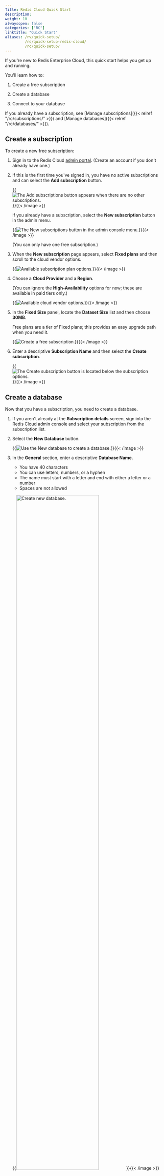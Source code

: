```yaml
---
Title: Redis Cloud Quick Start
description:
weight: 10
alwaysopen: false
categories: ["RC"]
linktitle: "Quick Start"
aliases: /rv/quick-setup/
         /rc/quick-setup-redis-cloud/
         /rc/quick-setup/
---
```


If you're new to Redis Enterprise Cloud, this quick start helps you get up and running.  

You'll learn how to:

1.  Create a free subscription

2.  Create a database

3.  Connect to your database

If you already have a subscription, see [Manage subscriptions]({{< relref "/rc/subscriptions/" >}}) and [Manage databases]({{< relref "/rc/databases/" >}}).

## Create a subscription

To create a new free subscription:

1. Sign in to the Redis Cloud [admin portal](https://app.redislabs.com/new/).  (Create an account if you don't already have one.)

2. If this is the first time you've signed in, you have no active subscriptions and can select the **Add subscription** button.

    {{<image filename="images/rc/button-subscription-add.png" alt="The Add subscriptions button appears when there are no other subscriptions." >}}{{< /image >}}

    If you already have a subscription, select the **New subscription** button in the admin menu.

    {{<image filename="images/rc/button-subscription-new.png" alt="The New subscriptions button in the admin console menu." >}}{{< /image >}}

    (You can only have one free subscription.)

3. When the **New subscription** page appears, select **Fixed plans** and then scroll to the cloud vendor options.

    {{<image filename="images/rc/subscription-new-plan-options.png" alt="Available subscription plan options." >}}{{< /image >}}

4.  Choose a **Cloud Provider** and a **Region**.

    (You can ignore the **High-Availability** options for now; these are available in paid tiers only.)

    {{<image filename="images/rc/subscription-new-cloud-vendor-options.png" alt="Available cloud vendor options." >}}{{< /image >}}


5.  In the **Fixed Size** panel, locate the **Dataset Size** list and then choose **30MB**.

    Free plans are a tier of Fixed plans; this provides an easy upgrade path when you need it.

    {{<image filename="images/rc/subscription-new-fixed-plan-options.png" alt="Create a free subscription. " >}}{{< /image >}}

6.  Enter a descriptive **Subscription Name** and then select the **Create subscription**.

    {{<image filename="images/rc/button-subscription-create.png" alt="The Create subscription button is located below the subscription options. " >}}{{< /image >}}


## Create a database

Now that you have a subscription, you need to create a database.

1.  If you aren't already at the **Subscription details** screen, sign into the Redis Cloud admin console and select your subscription from the subscription list.

2.  Select the **New Database** button.

    {{<image filename="images/rc/button-database-new.png" alt="Use the New database to create a database." >}}{{< /image >}}

2.  In the **General** section, enter a descriptive **Database Name**.  

    - You have 40 characters  
    - You can use letters, numbers, or a hyphen  
    - The name must start with a letter and end with either a letter or a number
    - Spaces are not allowed

    {{<image filename="images/rc/database-new-free-name.png" width="75%" alt="Create new database. " >}}{{< /image >}}

3.  For this exercise, leave the remaining options at their default values.  (To learn about them, see [Create a fixed subscription]({{< relref "/rc/subscriptions/create-fixed-subscription.md" >}}).)

4.  Select the **Activate database** button near the upper, right corner of the page.

5.  You're taken to the **Configuration tab** for your new database.

    {{<image filename="images/rc/database-fixed-configuration-general.png" width="75%" alt="Configuration tab showing details of your new database." >}}{{< /image >}}

    In the upper corner, an icon shows the current status of the database.  If the icon shows an orange clock, this means your database is still being created and its status is _pending_.

    ![Pending status icon](/images/rc/icon-database-status-pending.png#no-click "Pending database status") &nbsp; ![Active status icon](/images/rc/icon-database-status-active.png#no-click "Active database status")

    Once the database has been created, it becomes _active_ and the status indicator switches to a teal circle containing a checkmark.  

Admin console operations are asynchronous; they operate [in the background]({{< relref "/rc/api/get-started/process-lifecycle.md" >}}).  You can continue to use the admin console for other tasks, but pending resources aren't available until they're active.

When your new database becomes active, you're ready to connect to it.

## Connect to a database

At this point, you're viewing the **Configuration** details for your new database.  

To connect to your database, you need the following info:

- The hostname for your database
- The port number
- The database password

These are displayed in the **Configuration** tab.  

- In the **General** section, the **Public endpoint** setting shows the hostname for your database and the port number.

- The **Security** section contains your **Default user password**.  By default, this is masked.  Select the eye icon to show or hide the password.    

    {{<image filename="images/rc/database-fixed-configuration-security.png" width="75%" alt="The Security section of the Configuration tab of the database details page." >}}{{< /image >}}


Once you have the connection details, you can connect in a variety of ways, including:

- Using the `redis-cli` utility 

- Using a [connection client](https://redis.io/clients) for your preferred programming language

Here's an example of each.

### Use redis-cli (via Docker){#using-rediscli}

The `redis-cli` utility is installed when you install Redis.  It provides a command-line interface that lets you work with your database using core [Redis commands](https://redis.io/commands).

Docker provides a convenient way to run `redis-cli` without the full installation experience.

When you run the `redis` Docker image, you can open a bash shell instance and run `redis-cli` from the container.

1.  Enter this command in your command-line interface. A bash prompt opens in your Docker image.

    ``` sh
    $ docker pull redis
    $ docker run -d --name redis1 redis
    $ docker exec -it redis1 bash
    ```

2. Connect to your database.

    ``` sh
    # redis-cli -h <host> -p <port> -a <password>
    ```

    Replace `<host>`, `<port>`, and `<password>` with the details copied earlier from the **View Database** screen.

3. You should now be connected to your database. Try these basic Redis commands.

    ``` sh
    xxx:yyy> ping
    PONG
    xxx:yyy> set hello world
    OK
    xxx:yyy> get hello
    "world"
    ```

### Use code (Python)

Different programming languages use different clients to interact with Redis databases.

Here's how to connect to your database using the `redis-py` library for Python.

1.  If you don't already have the client installed:

    ```sh
    sudo pip install redis
    ```

2.  The specific syntax varies according to the client:

    ```python
    import redis
    r = redis.Redis(host='<endpoint>', port='<port>', 
                    password='<password>')
    r.set('hello', 'world')
    print(r.get('hello'))
    ```
    
3.  Now, run the code:

    ```sh
    $ python example_redis.py
    world
    ```

## More info

- [Manage databases]({{< relref "/rc/databases/_index.md" >}})
- [Data persistence]({{< relref "/rc/databases/configuration/data-persistence.md" >}})
- [Secure your Redis Enterprise Cloud database]({{< relref "/rc/administration/security/_index.md" >}})
- [Back-up Flexible databases]({{< relref "/rc/databases/back-up-data.md" >}})
- [Monitor Redis Enterprise Cloud performance]({{< relref "/rc/databases/monitor-performance.md" >}}).
